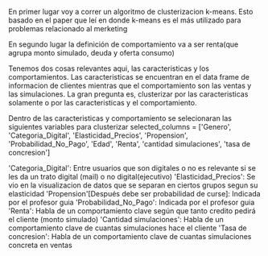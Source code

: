 En primer lugar voy a correr un algoritmo de clusterizacion k-means. Esto basado en el paper que leí en donde k-means es el más utilizado para problemas relacionado al merketing

En segundo lugar la definición de comportamiento va a ser renta(que agrupa monto simulado, deuda y oferta consumo)

Tenemos dos cosas relevantes aqui, las caracteristicas y los comportamientos. Las caracteristicas se encuentran en el data frame de informacion de clientes
mientras que el comportamiento son las ventas y las simulaciones. La gran pregunta es, clusterizar por las caracteristicas solamente o por las caracteristicas y el comportamiento.

Dentro de las caracteristicas y comportamiento se selecionaran las siguientes variables para clusterizar
selected_columns = ['Genero', 'Categoria_Digital', 'Elasticidad_Precios', 'Propension', 'Probabilidad_No_Pago', 
                    'Edad', 'Renta', 'cantidad simulaciones', 'tasa de concresion']


'Categoria_Digital': Entre usuarios que son digitales o no es relevante si se les da un trato digital (mail) o no digital(ejecutivo)
'Elasticidad_Precios': Se vio en la visualizacion de datos que se separan en ciertos grupos segun su elasticidad
'Propension'[Después debe ser probabilidad de curse]: Indicada por el profesor guia
'Probabilidad_No_Pago': Indicada por el profesor guia
'Renta': Habla de un comportamiento clave según que tanto credito pedirá el cliente (monto simulado)
'Cantidad simulaciones': Habla de un comportamiento clave de cuantas simulaciones hace el cliente
'Tasa de concresion': Habla de un comportamiento clave de cuantas simulaciones concreta en ventas



